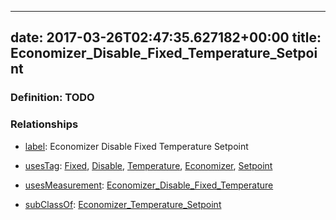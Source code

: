 
---
date: 2017-03-26T02:47:35.627182+00:00
title: Economizer_Disable_Fixed_Temperature_Setpoint
---
### Definition: TODO

### Relationships

* [label](http://www.w3.org/2000/01/rdf-schema#label): Economizer Disable Fixed Temperature Setpoint

* [usesTag](https://brickschema.org/schema/1.0/BrickFrame#usesTag): [Fixed](https://brickschema.org/schema/1.0/BrickTag#Fixed), [Disable](https://brickschema.org/schema/1.0/BrickTag#Disable), [Temperature](https://brickschema.org/schema/1.0/BrickTag#Temperature), [Economizer](https://brickschema.org/schema/1.0/BrickTag#Economizer), [Setpoint](https://brickschema.org/schema/1.0/BrickTag#Setpoint)

* [usesMeasurement](https://brickschema.org/schema/1.0/BrickFrame#usesMeasurement): [Economizer_Disable_Fixed_Temperature](https://brickschema.org/schema/1.0/Brick#Economizer_Disable_Fixed_Temperature)

* [subClassOf](http://www.w3.org/2000/01/rdf-schema#subClassOf): [Economizer_Temperature_Setpoint](https://brickschema.org/schema/1.0/Brick#Economizer_Temperature_Setpoint)
